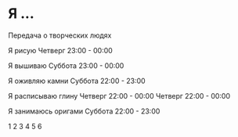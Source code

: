 # Я ...

Передача о творческих людях

Я рисую
Четверг     23:00 - 00:00

Я вышиваю
Суббота     23:00 - 00:00

Я оживляю камни
Суббота     22:00 - 23:00

Я расписываю глину
Четверг     22:00 - 00:00
Четверг     22:00 - 00:00

Я занимаюсь оригами
Суббота     22:00 - 23:00

1 2 3 4 5 6
